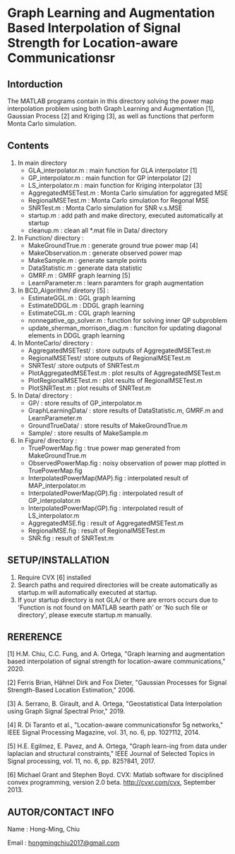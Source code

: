 # Graph Learning and Augmentation Based Interpolation of Signal Strength for Location-aware Communicationsr

## Intorduction
The MATLAB programs contain in this directory solving the power map interpolation problem using both Graph Learning and Augmentation [1], Gaussian Process [2] and Kriging [3], as well as functions that perform Monta Carlo simulation.

## Contents
1. In main directory
    - GLA_interpolator.m : main function for GLA interpolator [1]
    - GP_interpolator.m : main function for GP interpolator [2]
    - LS_interpolator.m : main function for Kriging interpolator [3]
    - AggregatedMSETest.m : Monta Carlo simulation for aggregated MSE
    - RegionalMSETest.m : Monta Carlo simulation for Regonal MSE
    - SNRTest.m : Monta Carlo simulation for SNR v.s.MSE
    - startup.m : add path and make directory, executed automatically at startup
    - cleanup.m : clean all *.mat file in Data/ directory
2. In Function/ directory : 
    - MakeGroundTrue.m : generate ground true power map [4]
    - MakeObservation.m : generate observed power map
    - MakeSample.m : generate sample points
    - DataStatistic.m : generate data statistic
    - GMRF.m : GMRF graph learning [5]
    - LearnParameter.m : learn paramters for graph augmentation
3. In BCD_Algorithm/ diretory [5] : 
    - EstimateGGL.m : GGL graph learning
    - EstimateDDGL.m : DDGL graph learning
    - EstimateCGL.m : CGL graph learning
    - nonnegative_qp_solver.m : function for solving inner QP subproblem
    - update_sherman_morrison_diag.m : funciton for updating diagonal elements in DDGL graph learning
4. In MonteCarlo/ directory : 
    - AggregatedMSETest/ : store outputs of AggregatedMSETest.m
    - RegionalMSETest/ :store outputs of RegionalMSETest.m
    - SNRTest/ :store outputs of SNRTest.m
    - PlotAggregatedMSETest.m : plot results of AggregatedMSETest.m
    - PlotRegionalMSETest.m : plot results of RegionalMSETest.m
    - PlotSNRTest.m : plot results of SNRTest.m
5. In Data/ directory :
    - GP/ : store results of GP_interpolator.m
    - GraphLearningData/ : store results of DataStatistic.m, GMRF.m and LearnParameter.m
    - GroundTrueData/ : store results of MakeGroundTrue.m
    - Sample/ : store results of MakeSample.m
6. In Figure/ directory :
    - TruePowerMap.fig : true power map generated from MakeGroundTrue.m
    - ObservedPowerMap.fig : noisy observation of power map plotted in TruePowerMap.fig
    - InterpolatedPowerMap(MAP).fig : interpolated result of MAP_interpolator.m
    - InterpolatedPowerMap(GP).fig : interpolated result of GP_interpolator.m
    - InterpolatedPowerMap(GP).fig : interpolated result of LS_interpolator.m
    - AggregatedMSE.fig : result of AggregatedMSETest.m
    - RegionalMSE.fig : result of RegionalMSETest.m
    - SNR.fig : result of SNRTest.m
## SETUP/INSTALLATION
1. Require CVX [6] installed
2. Search paths and required directories will be create automatically as
   startup.m will automatically executed at startup.
3. If your startup directory is not GLA/ or there are errors occurs due to 
   'Function is not found on MATLAB searth path' or 'No such file or directory',
   please execute startup.m manually.
        
## RERERENCE
[1] H.M. Chiu, C.C. Fung, and A. Ortega, "Graph learning and augmentation based interpolation of signal strength for location-aware communications," 2020.
    
[2] Ferris Brian, Hähnel Dirk and Fox Dieter, "Gaussian Processes for Signal Strength-Based Location Estimation," 2006.
    
[3] A. Serrano, B. Girault, and A. Ortega, "Geostatistical Data Interpolation using Graph Signal Spectral Prior," 2019.
    
[4] R. Di Taranto et al., "Location-aware communicationsfor 5g networks," IEEE Signal Processing Magazine, vol. 31, no. 6, pp. 102?112, 2014.
    
[5] H.E. Egilmez, E. Pavez, and A. Ortega, "Graph learn-ing from data under laplacian and structural constraints," IEEE Journal of Selected Topics in Signal processing, vol. 11, no. 6, pp. 825?841, 2017.
    
[6] Michael Grant and Stephen Boyd. CVX: Matlab software for disciplined convex programming, version 2.0 beta. http://cvxr.com/cvx, September 2013.
    
## AUTOR/CONTACT INFO
Name  : Hong-Ming, Chiu

Email : hongmingchiu2017@gmail.com


